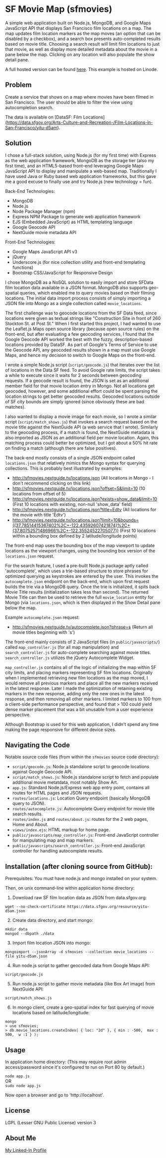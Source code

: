 # SF Movie Map (sfmovies)

A simple web application built on Node.js, MongoDB, and Google Maps JavaScript API that displays San Francisco film locations on a map. The map updates film location markers as the map moves (an option that can be disabled by a checkbox), and a search box presents auto-completed results based on movie title. Choosing a search result will limit film locations to just that movie, as well as display more detailed metadata about the movie in a pane below the map. Clicking on any location will also populate the show detail pane.

A full hosted version can be found [here](http://sfmovies.nextguide.tv). This example is hosted on Linode.

## Problem

Create a service that shows on a map where movies have been filmed in San Francisco. The user should be able to filter the view using autocompletion search.  

The data is available on [DataSF: Film Locations] (https://data.sfgov.org/Arts-Culture-and-Recreation-/Film-Locations-in-San-Francisco/yitu-d5am).

## Solution

I chose a full-stack solution, using Node.js (for my first time) with Express as the web application framework, MongoDB as the storage tier (also my first time), and an HTML5-based front-end leveraging Google Maps JavaScript API to display and manipulate a web-based map. Traditionally I have used Java or Ruby based web application frameworks, but this gave me a good excuse to finally use and try Node.js (new technology = fun).

Back-End Technologies:
* MongoDB
* Node.js
* Node Package Manager (npm)
* Express NPM Package to generate web application framework
* EJS (Embedded JavaScript) as HTML templating language
* Google Geocode API
* NextGuide movie metadata API

Front-End Technologies:
* Google Maps JavaScript API v3
* jQuery
* Underscore.js (for nice collection utility and front-end templating functions) 
* Bootstrap CSS/JavaScript for Responsive Design

I chose MongoDB as a NoSQL solution to easily import and store SFData film location data available in a JSON format. MongoDB also supports geo-spatial queries, which enabled me to query movies based on their filming locations. The initial data import process consists of simply importing a JSON file into Mongo as a single collection called `movie_locations`.

The first challenge was to geocode locations from the SF Data feed, since locations were given as textual strings like "Construction Site in front of 260 Stockton St. at Post St." When I first started this project, I had wanted to use the Leaflet.js Maps open source library (because open source rules) on the front-end, but after evaluating a few geocoding services, I found that the Google Geocode API worked the best with the fuzzy, description-based locations provided by DataSF. As part of Google's Terms of Service to use the Geocode API, any geocoded results shown in a map must use Google Maps, and hence my decision to switch to Google Maps on the front-end.

I wrote a simple Node.js script (`script/geocode.js`) that iterates over the list of locations in the Data SF feed. To avoid Google rate limits, the script takes a while to execute since it waits for 2 seconds between geocoding requests. If a geocode result is found, the JSON is set as an additional member field for that movie location entry in Mongo. Not all locations get geocoded, however, and some additional effort could be spent parsing the location strings to get better geocoded results. Geocoded locations outside of SF city bounds are simply ignored (since obviously these are bad matches).

I also wanted to display a movie image for each movie, so I wrote a similar script (`script/match_shows.js`) that invokes a search request based on the movie title against the NextGuide API (a web service that I wrote). Similarly to the geocoding process, if a match is found, the NextGuide metadata is also imported as JSON as an additional field per movie location. Again, this matching process could better be optimized, but I got about a 50% hit rate on finding a match (although there are false positives).

The back-end mostly consists of a single JSON endpoint called `locations.json` that relatively mimics the Mongo syntax for querying collections. This is probably best illustrated by examples:
* http://sfmovies.nextguide.tv/locations.json (All locations in Mongo - I don't recommend clicking on this link) 
* http://sfmovies.nextguide.tv/locations.json?offset=5&limit=10 (10 locations from offset of 5) 
* http://sfmovies.nextguide.tv/locations.json?exists=show_data&limit=10 (First 10 locations with existing, non-null 'show_data' field) 
* http://sfmovies.nextguide.tv/locations.json?title=Edtv (All locations for the movie with title 'Edtv') 
* http://sfmovies.nextguide.tv/locations.json?limit=10&bounds=((37.78514415367402%2C+-122.43592607421874)%2C+(37.80752571486966%2C+-122.35524522705077)) (First 10 locations within a bounding box defined by 2 latitude/longitude points) 

The front-end map uses the bounding box of the map viewport to update locations as the viewport changes, using the bounding box version of the `locations.json` request.

For the search feature, I used a pre-built Node.js package aptly called 'autocomplete', which uses a trie-based structure to store phrases for optimized querying as keystrokes are entered by the user. This invokes the `autocomplete.json` endpoint on the back-end, which upon first request builds the trie via a MongoDB query. Once the trie is initialized, it spits back Movie Title results (initialization takes less than second). The returned Movie Title can then be used to retrieve the full `movie_location` entity for Mongo (via `locations.json`, which is then displayed in the Show Detail pane below the map.

Example `autocomplete.json` request:
* http://sfmovies.nextguide.tv/autocomplete.json?phrase=s (Return all movie titles beginning with 's')

The front-end mainly consists of 2 JavaScript files (in `public/javascripts/`) called `map_controller.js` (for all map manipulation) and `search_controller.js` for auto-complete searching against movie titles. `search_controller.js` utilizes the jQuery Autocomplete Widget. 

`map_controller.js` contains all of the logic of initializing the map within SF city limits, and placing markers representing SF film locations. Originally when I implemented retrieving new film locations as the map moved, I would remove all previous markers and place all the new markers received in the latest response. Later I made the optimization of retaining existing markers in the new response, adding only the new ones in the latest response, and then removing all other markers. I limited markers to 100 from a client-side performance perspective, and found that > 100 could yield dense marker placement that was a bit unusable from a user experience perspective.

Although Bootstrap is used for this web application, I didn't spend any time making the page responsive for different device sizes.

## Navigating the Code

Notable source code files (from within the `sfmovies` source code directory): 

* `script/geocode.js`: Node.js standalone script to geocode locations against Google Geocode API.
* `script/match_shows.js`: Node.js standalone script to fetch and populate additional movie metatdata, most notably Show Art.
* `app.js`: Standard Node.js/Express web app entry point, contains all routes for HTML pages and JSON requests.
* `routes/locations.js`: Location Query endpoint (basically MongoDB query to JSON).
* `routes/autocomplete.js`: Autocomplete Query endpoint for movie title search results.
* `routes/index.js` and `routes/about.js`: routes for the 2 web pages, Home and About.
* `views/index.ejs`: HTML markup for home page.
* `public/javascripts/map_controller.js`: Front-end JavaScript controller for manipulating map and map markers.
* `public/javascripts/search_controller.js`: Front-end JavaScript controller for handling autocomplete results.

## Installation (after cloning source from GitHub):

Prerequisites:
You must have node.js and mongo installed on your system.

Then, on unix command-line within application home directory:

1) Download raw SF film location data as JSON from data.sfgov.org:

`wget --no-check-certificate https://data.sfgov.org/resource/yitu-d5am.json`

2) Create data directory, and start mongo:

`mkdir data`  
`mongod --dbpath ./data`

3) Import film location JSON into mongo: 

`mongoimport --jsonArray -d sfmovies --collection movie_locations --file yitu-d5am.json`

4) Run node.js script to gather geocoded data from Google Maps API: 

`script/geocode.js`

5) Run node.js script to gather movie metadata (like Box Art image) from NextGuide API: 

`script/match_shows.js`

6) In mongo client, create a geo-spatial index for fast querying of movie locations based on latitude/longitude:

  `mongo`  
  `> use sfmovies;`  
  `> db.movie_locations.createIndex( { loc: "2d" }, { min : -500,  max : 500,  w :1 } );`
    
## Usage

In application home directory:
(This may require root admin access/password since it's configured to run on Port 80 by default.)

`node app.js`  
OR  
`sudo node app.js`  

Now open a browser and go to 'http://localhost'.

## License

LGPL (Lesser GNU Public License) version 3

## About Me

[My Linked-In Profile](https://www.linkedin.com/pub/thomas-quinto/0/b/4a1)
